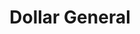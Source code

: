 ---
title: "Dollar General"
url: /bloomington/dollar-general-south-towanda-avenue/
shop: variety store
---